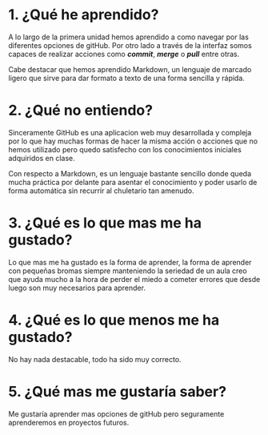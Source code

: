 # 1. ¿Qué he aprendido?

A lo largo de la primera unidad hemos aprendido a como navegar por las diferentes opciones de gitHub. Por otro lado a través de la interfaz somos capaces de realizar acciones como _**commit**_, _**merge**_ o _**pull**_ entre otras.

Cabe destacar que hemos aprendido Markdown, un lenguaje de marcado ligero que sirve para dar formato a texto de una forma sencilla y rápida.


# 2. ¿Qué no entiendo?

Sinceramente GitHub es una aplicacion web muy desarrollada y compleja por lo que hay muchas formas de hacer la misma acción o acciones que no hemos utilizado pero quedo satisfecho con los conocimientos iniciales adquiridos en clase.

Con respecto a Markdown, es un lenguaje bastante sencillo donde queda mucha práctica por delante para asentar el conocimiento y poder usarlo de forma automática sin recurrir al chuletario tan amenudo.

# 3. ¿Qué es lo que mas me ha gustado?

Lo que mas me ha gustado es la forma de aprender, la forma de aprender con pequeñas bromas siempre manteniendo la seriedad de un aula creo que ayuda mucho a la hora de perder el miedo a cometer errores que desde luego son muy necesarios para aprender. 


# 4. ¿Qué es lo que menos me ha gustado?

No hay nada destacable, todo ha sido muy correcto.


# 5. ¿Qué mas me gustaría saber?

Me gustaría aprender mas opciones de gitHub pero seguramente aprenderemos en proyectos futuros.
